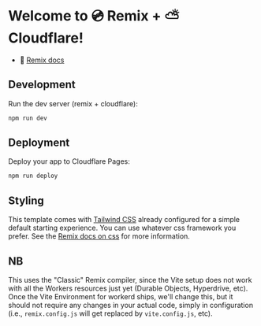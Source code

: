 # Welcome to 💿 Remix + ⛅️ Cloudflare!

- 📖 [Remix docs](https://remix.run/docs)

## Development

Run the dev server (remix + cloudflare):

```sh
npm run dev
```

## Deployment

Deploy your app to Cloudflare Pages:

```sh
npm run deploy
```

## Styling

This template comes with [Tailwind CSS](https://tailwindcss.com/) already configured for a simple default starting experience. You can use whatever css framework you prefer. See the [Remix docs on css](https://remix.run/docs/en/main/styling/css) for more information.

## NB

This uses the "Classic" Remix compiler, since the Vite setup does not work with all the Workers resources just yet (Durable Objects, Hyperdrive, etc). Once the Vite Environment for workerd ships, we'll change this, but it should not require any changes in your actual code, simply in configuration (i.e., `remix.config.js` will get replaced by `vite.config.js`, etc).
